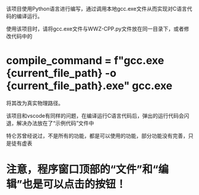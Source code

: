 该项目使用Python语言进行编写，通过调用本地gcc.exe文件从而实现对C语言代码的编译运行。

使用该项目时，请将gcc.exe文件与WWZ-CPP.py文件放在同一目录下，或者修改代码中的 
# compile_command = f"gcc.exe {current_file_path} -o {current_file_path}.exe"  gcc.exe
将其改为真实物理路径。

该项目和vscode有同样的问题，在编译运行C语言代码后，弹出的运行代码会闪退，解决办法放在了“示例代码”文件中

特仑苏曾经说过，不是所有的功能，都是可以使用的功能，部分功能没有完善，只是徒有虚表

# 注意，程序窗口顶部的“文件”和“编辑”也是可以点击的按钮！
